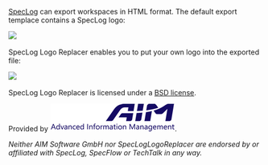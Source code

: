 [SpecLog](http://www.speclog.net) can export workspaces in HTML format. The default export templace contains a SpecLog logo:

![](./before.png)

SpecLog Logo Replacer enables you to put your own logo into the exported file:

![](./after.png)

SpecLog Logo Replacer is licensed under a [BSD license](LICENSE.md).

Provided by [![AIM Software GmbH](./aim.png)](http://www.aimsoftware.com/).

*Neither AIM Software GmbH nor SpecLogLogoReplacer are endorsed by or affiliated with SpecLog, SpecFlow or TechTalk in any way.*